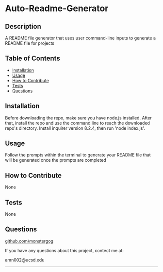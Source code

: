 
# Auto-Readme-Generator

## Description

A README file generator that uses user command-line inputs to generate a README file for projects

## Table of Contents

- [Installation](#installation)
- [Usage](#usage)
- [How to Contribute](#how-to-contribute)
- [Tests](#tests)
- [Questions](#questions)


## Installation

Before downloading the repo, make sure you have node.js installed. After that, install the repo and use the command line to reach the downloaded repo's directory. Install inquirer version 8.2.4, then run 'node index.js'.

## Usage

Follow the prompts within the terminal to generate your README file that will be generated once the prompts are completed

## How to Contribute

None

## Tests

None

## Questions

[github.com/monstergog](github.com/monstergog)

If you have any questions about this project, contect me at:

amn002@ucsd.edu

---
